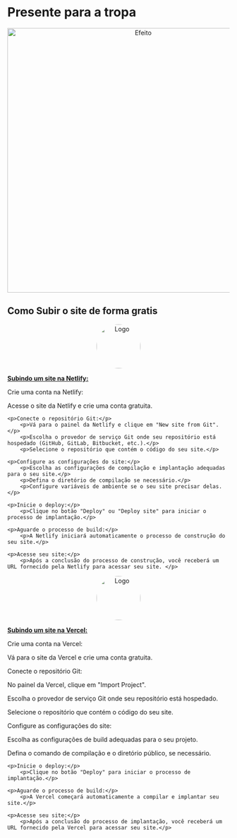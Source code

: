 # Presente para a tropa 

<p align="center"><a href="https://viper.casino/" target="_blank"><img src="https://www.dicasdopadrinho.com/wp-content/uploads/2022/01/Efeito-fenix_00000-1024x955.png" width="600" alt="Efeito"></a></p>



## Como Subir o site de forma gratis

<p align="center"><a href="https://www.netlify.com" target="_blank"><img src="https://pbs.twimg.com/profile_images/1633209170215284736/ORFuVANm_400x400.png" style="border-radius: 50%;" width="100" alt="Logo"></a></p>
<p><strong><a href="https://www.netlify.com" target="_blank">Subindo um site na Netlify:</a></strong></p>


   <p>Crie uma conta na Netlify:</p>
        <p>Acesse o site da Netlify e crie uma conta gratuita.</p>

    <p>Conecte o repositório Git:</p>
        <p>Vá para o painel da Netlify e clique em "New site from Git".</p>
        <p>Escolha o provedor de serviço Git onde seu repositório está hospedado (GitHub, GitLab, Bitbucket, etc.).</p>
        <p>Selecione o repositório que contém o código do seu site.</p>

    <p>Configure as configurações do site:</p>
        <p>Escolha as configurações de compilação e implantação adequadas para o seu site.</p>
        <p>Defina o diretório de compilação se necessário.</p>
        <p>Configure variáveis de ambiente se o seu site precisar delas.</p>

    <p>Inicie o deploy:</p>
        <p>Clique no botão "Deploy" ou "Deploy site" para iniciar o processo de implantação.</p>

    <p>Aguarde o processo de build:</p>
        <p>A Netlify iniciará automaticamente o processo de construção do seu site.</p>

    <p>Acesse seu site:</p>
        <p>Após a conclusão do processo de construção, você receberá um URL fornecido pela Netlify para acessar seu site. </p>
        
<p align="center"><a href="https://www.netlify.com" target="_blank"><img src="https://encrypted-tbn0.gstatic.com/images?q=tbn:ANd9GcRnjSqXz_mKhvp-05665z75rscs15in6GXTGuC9GlBnp5-AoUFLnw9Or6MfcZmewqW331w" style="border-radius: 50%;" width="100" alt="Logo"></a></p>
<p><strong><a href="https://vercel.com/" target="_blank">Subindo um site na Vercel:</a></strong></p>

<p> Crie uma conta na Vercel:</p>
<p>  Vá para o site da Vercel e crie uma conta gratuita.</p>

<p> Conecte o repositório Git:</p>
<p>   No painel da Vercel, clique em "Import Project".</p>
<p>  Escolha o provedor de serviço Git onde seu repositório está hospedado.</p>
<p>   Selecione o repositório que contém o código do seu site.</p>

<p>Configure as configurações do site:</p>
        <p>Escolha as configurações de build adequadas para o seu projeto.</p>
        <p>Defina o comando de compilação e o diretório público, se necessário.</p>

    <p>Inicie o deploy:</p>
        <p>Clique no botão "Deploy" para iniciar o processo de implantação.</p>

    <p>Aguarde o processo de build:</p>
        <p>A Vercel começará automaticamente a compilar e implantar seu site.</p>

    <p>Acesse seu site:</p>
        <p>Após a conclusão do processo de implantação, você receberá um URL fornecido pela Vercel para acessar seu site.</p>
